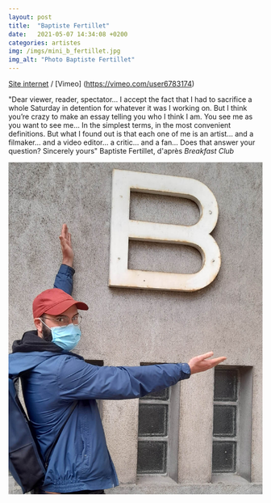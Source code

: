 ```yaml
---
layout: post
title:  "Baptiste Fertillet"
date:   2021-05-07 14:34:08 +0200
categories: artistes
img: /imgs/mini_b_fertillet.jpg
img_alt: "Photo Baptiste Fertillet"
---
```

[Site internet](https://baptistefertillet.wixsite.com/site) / [Vimeo] (https://vimeo.com/user6783174)

"Dear viewer, reader, spectator...
I accept the fact that I had to sacrifice a whole Saturday in detention for whatever it was I working on. But I think you’re crazy to make an essay telling you who I think I am. You see me as you want to see me… In the simplest terms, in the most convenient definitions. But what I found out is that each one of me is an artist… and a filmaker… and a video editor… a critic… and a fan… Does that answer your question?
Sincerely yours"
Baptiste Fertillet, d'après *Breakfast Club*

![Photo Baptiste Fertillet](/imgs/b_fertillet.jpg)
